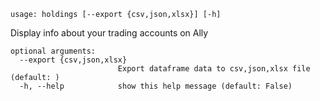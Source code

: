```
usage: holdings [--export {csv,json,xlsx}] [-h]
```

Display info about your trading accounts on Ally
```
optional arguments:
  --export {csv,json,xlsx}
                        Export dataframe data to csv,json,xlsx file (default: )
  -h, --help            show this help message (default: False)
  ```
